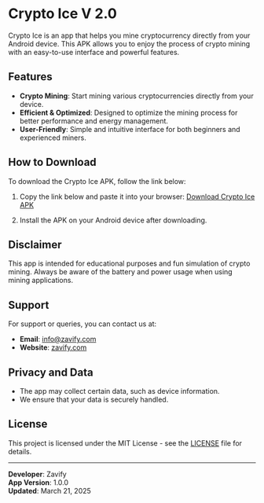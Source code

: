 # Crypto Ice V 2.0

Crypto Ice is an app that helps you mine cryptocurrency directly from your Android device. This APK allows you to enjoy the process of crypto mining with an easy-to-use interface and powerful features.

## Features
- **Crypto Mining**: Start mining various cryptocurrencies directly from your device.
- **Efficient & Optimized**: Designed to optimize the mining process for better performance and energy management.
- **User-Friendly**: Simple and intuitive interface for both beginners and experienced miners.
  
## How to Download
To download the Crypto Ice APK, follow the link below:

1. Copy the link below and paste it into your browser:
   [Download Crypto Ice APK](https://www.zavify.com/download-crypto-ice-apk/)

2. Install the APK on your Android device after downloading.

## Disclaimer
This app is intended for educational purposes and fun simulation of crypto mining. Always be aware of the battery and power usage when using mining applications. 

## Support
For support or queries, you can contact us at:
- **Email**: [info@zavify.com](mailto:info@zavify.com)
- **Website**: [zavify.com](https://zavify.com)

## Privacy and Data
- The app may collect certain data, such as device information.
- We ensure that your data is securely handled.

## License
This project is licensed under the MIT License - see the [LICENSE](LICENSE) file for details.

---

**Developer**: Zavify  
**App Version**: 1.0.0  
**Updated**: March 21, 2025
